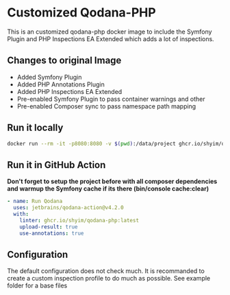 # Customized Qodana-PHP

This is an customized qodana-php docker image to include the Symfony Plugin and PHP Inspections EA Extended which adds a lot of inspections.

## Changes to original Image

- Added Symfony Plugin
- Added PHP Annotations Plugin
- Added PHP Inspections EA Extended
- Pre-enabled Symfony Plugin to pass container warnings and other
- Pre-enabled Composer sync to pass namespace path mapping

## Run it locally

```bash
docker run --rm -it -p8080:8080 -v $(pwd):/data/project ghcr.io/shyim/qodana-php --show-report
```

## Run it in GitHub Action

**Don't forget to setup the project before with all composer dependencies and warmup the Symfony cache if its there (bin/console cache:clear)**

```yaml
- name: Run Qodana
  uses: jetbrains/qodana-action@v4.2.0
  with:
    linter: ghcr.io/shyim/qodana-php:latest
    upload-result: true
    use-annotations: true
```

## Configuration

The default configuration does not check much. It is recommanded to create a custom inspection profile to do much as possible. See example folder for a base files